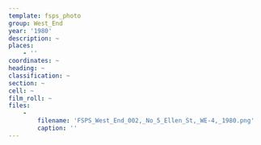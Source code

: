 ```yaml
---
template: fsps_photo
group: West_End
year: '1980'
description: ~
places:
    - ''
coordinates: ~
heading: ~
classification: ~
section: ~
cell: ~
film_roll: ~
files:
    -
        filename: 'FSPS_West_End_002,_No_5_Ellen_St,_WE-4,_1980.png'
        caption: ''
---
```

